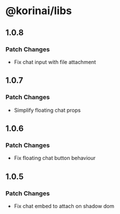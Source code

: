 # @korinai/libs

## 1.0.8

### Patch Changes

- Fix chat input with file attachment

## 1.0.7

### Patch Changes

- Simplify floating chat props

## 1.0.6

### Patch Changes

- Fix floating chat button behaviour

## 1.0.5

### Patch Changes

- Fix chat embed to attach on shadow dom
